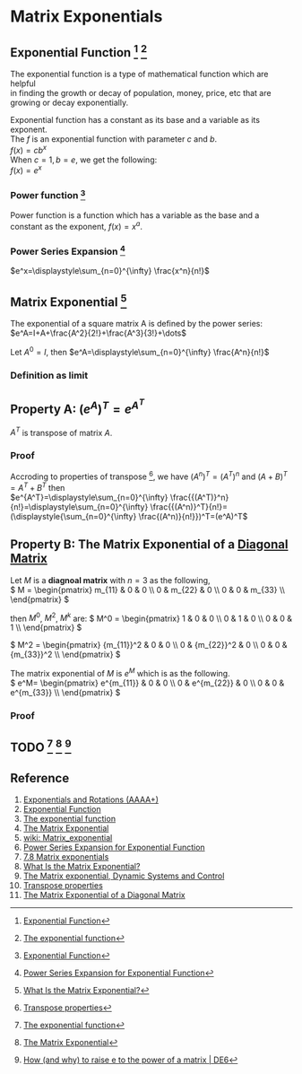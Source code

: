# Matrix Exponentials

## Exponential Function [^2] [^3]
The exponential function is a type of mathematical function which are helpful <br>
in finding the growth or decay of population, money, price, etc that are <br> 
growing or decay exponentially. 

Exponential function has a constant as its base and a variable as its exponent. <br>
The $`f`$ is an exponential function with parameter $`c`$ and $`b`$. <br>
$`f(x)=cb^x`$ <br>
When $`c=1, b=e`$, we get the following: <br>
$`f(x)=e^x`$

### Power function [^2]
Power function is a function which has a variable as the base and a constant as the exponent, 
$`f(x)=x^a`$.

### Power Series Expansion [^6]
$`e^x=\displaystyle\sum_{n=0}^{\infty} \frac{x^n}{n!}`$

## Matrix Exponential [^8]
The exponential of a square matrix A is defined by the power series: <br>
$`e^A=I+A+\frac{A^2}{2!}+\frac{A^3}{3!}+\dots`$ <br>

Let $`A^0=I`$, then
$`e^A=\displaystyle\sum_{n=0}^{\infty} \frac{A^n}{n!}`$  

### Definition as limit

## Property A: $`(e^A)^T=e^{A^T}`$
$`A^T`$ is transpose of matrix $`A`$.

### Proof
Accroding to properties of transpose [^10], we have $`(A^n)^T = (A^T)^n`$ and $`(A+B)^T=A^T+B^T`$ then <br>
$`e^{A^T}=\displaystyle\sum_{n=0}^{\infty} \frac{{(A^T)}^n}{n!}=\displaystyle\sum_{n=0}^{\infty} \frac{{(A^n)}^T}{n!}=(\displaystyle{\sum_{n=0}^{\infty} \frac{(A^n)}{n!}})^T=(e^A)^T`$

## Property B: The Matrix Exponential of a [Diagonal Matrix](https://github.com/vitonzhangtt/LinearAlgebraNinja/blob/main/Concepts.md#diagonal-matrix) 

Let $`M`$ is a **diagnoal matrix** with $`n = 3`$ as the following, <br>
$`
M =   
      \begin{pmatrix}
        m_{11} & 0 & 0 \\
        0 & m_{22} & 0 \\
        0 & 0 & m_{33} \\
      \end{pmatrix} 
`$

then $`M^0`$, $`M^2`$, $`M^k`$ are:
$` 
M^0 =   
      \begin{pmatrix}
        1 & 0 & 0 \\
        0 & 1 & 0 \\
        0 & 0 & 1 \\
      \end{pmatrix} 
`$ 

$` 
M^2 =   
      \begin{pmatrix}
        {m_{11}}^2 & 0 & 0 \\
        0 & {m_{22}}^2 & 0 \\
        0 & 0 & {m_{33}}^2 \\
      \end{pmatrix} 
`$ 

The matrix exponential of $`M`$ is $`e^M`$ which is as the following. <br>
$`
e^M= 
      \begin{pmatrix}
        e^{m_{11}} & 0 & 0 \\
        0 & e^{m_{22}} & 0 \\
        0 & 0 & e^{m_{33}} \\
      \end{pmatrix} 
`$ 

### Proof





## TODO [^3] [^4] [^12]

[^1]: [Exponentials and Rotations (AAAA+)](https://www.math.umd.edu/~immortal/MATH401/book/ch_exponentials_and_rotations.pdf)
[^2]: [Exponential Function](https://www.cuemath.com/calculus/exponential-functions/)
[^3]: [The exponential function](https://mathinsight.org/exponential_function)
[^4]: [The Matrix Exponential](https://nesinkoyleri.org/wp-content/uploads/2021/07/Exponential.pdf)
[^5]: [wiki: Matrix_exponential](https://en.wikipedia.org/wiki/Matrix_exponential)
[^6]: [Power Series Expansion for Exponential Function](https://proofwiki.org/wiki/Power_Series_Expansion_for_Exponential_Function)
[^7]: [7.8 Matrix exponentials](https://web.uvic.ca/~tbazett/diffyqs/sec_matexp.html)
[^8]: [What Is the Matrix Exponential?](https://nhigham.com/2020/05/28/what-is-the-matrix-exponential/)
[^9]: [The Matrix exponential, Dynamic
Systems and Control](https://www2.imm.dtu.dk/pubdb/edoc/imm3059.pdf)
[^10]: [Transpose properties](https://github.com/vitonzhangtt/LinearAlgebraNinja/blob/main/Concepts.md#properties-of-transpose)
[^11]: [The Matrix Exponential e^{tA}.](https://www.youtube.com/watch?v=WSt9R66U6Po)
[^12]: [How (and why) to raise e to the power of a matrix | DE6](https://www.youtube.com/watch?v=O85OWBJ2ayo)

## Reference
1. [Exponentials and Rotations (AAAA+)](https://www.math.umd.edu/~immortal/MATH401/book/ch_exponentials_and_rotations.pdf)
2. [Exponential Function](https://www.cuemath.com/calculus/exponential-functions/)
3. [The exponential function](https://mathinsight.org/exponential_function)
4. [The Matrix Exponential](https://nesinkoyleri.org/wp-content/uploads/2021/07/Exponential.pdf)
5. [wiki: Matrix_exponential](https://en.wikipedia.org/wiki/Matrix_exponential)
6. [Power Series Expansion for Exponential Function](https://proofwiki.org/wiki/Power_Series_Expansion_for_Exponential_Function)
7. [7.8 Matrix exponentials](https://web.uvic.ca/~tbazett/diffyqs/sec_matexp.html)
8. [What Is the Matrix Exponential?](https://nhigham.com/2020/05/28/what-is-the-matrix-exponential/)
9. [The Matrix exponential, Dynamic Systems and Control](https://www2.imm.dtu.dk/pubdb/edoc/imm3059.pdf)
10. [Transpose properties](https://github.com/vitonzhangtt/LinearAlgebraNinja/blob/main/Concepts.md#properties-of-transpose)
11. [The Matrix Exponential of a Diagonal Matrix](https://yutsumura.com/the-matrix-exponential-of-a-diagonal-matrix/)

